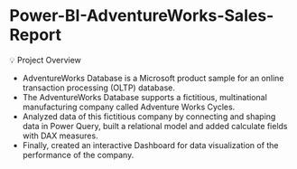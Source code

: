 # Power-BI-AdventureWorks-Sales-Report

💡 Project Overview

* AdventureWorks Database is a Microsoft product sample for an online transaction processing (OLTP) database.
* The AdventureWorks Database supports a fictitious, multinational manufacturing company called Adventure Works Cycles.
* Analyzed data of this fictitious company by connecting and shaping data in Power Query, built a relational model and added calculate fields with DAX measures.
* Finally, created an interactive Dashboard for data visualization of the performance of the company.
